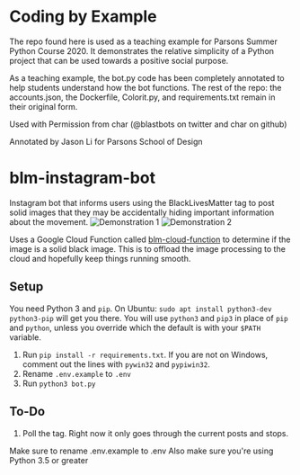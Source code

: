 # Coding by Example
The repo found here is used as a teaching example for Parsons Summer Python Course 2020. It demonstrates the relative simplicity of a Python project that can be used towards a positive social purpose.

As a teaching example, the bot.py code has been completely annotated to help students understand how the bot functions. The rest of the repo: the accounts.json, the Dockerfile, Colorit.py, and requirements.txt remain in their original form.

Used with Permission from char (@blastbots on twitter and char on github)

Annotated by Jason Li for Parsons School of Design

# blm-instagram-bot
 Instagram bot that informs users using the BlackLivesMatter tag to post solid images that they may be accidentally hiding important information about the movement.
![Demonstration 1](https://i.imgur.com/cbW2vEY.png)
![Demonstration 2](https://i.imgur.com/nsYbHJl.png)

Uses a Google Cloud Function called [blm-cloud-function](https://github.com/char/blm-cloud-function) to determine if the image is a solid black image. This is to offload the image processing to the cloud and hopefully keep things running smooth.


## Setup
You need Python 3 and `pip`. On Ubuntu: `sudo apt install python3-dev python3-pip` will get you there. You will use `python3` and `pip3` in place of `pip` and `python`, unless you override which the default is with your `$PATH` variable.

1. Run `pip install -r requirements.txt`. If you are not on Windows, comment out the lines with `pywin32` and `pypiwin32`.
1. Rename `.env.example` to `.env`
1. Run `python3 bot.py`

## To-Do
1. Poll the tag. Right now it only goes through the current posts and stops.

Make sure to rename .env.example to .env
Also make sure you're using Python 3.5 or greater
